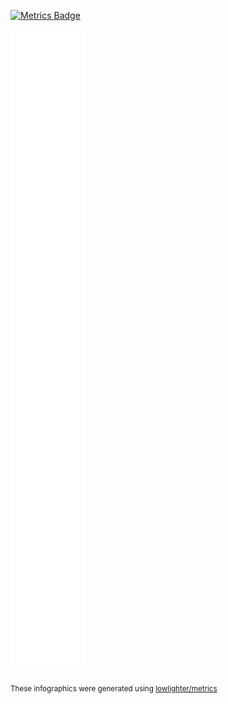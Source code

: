 [![Metrics Badge](https://github.com/phiberoptick/phiberoptick/actions/workflows/metrics.yml/badge.svg)](https://github.com/phiberoptick/phiberoptick/actions/workflows/metrics.yml)

![Metrics](/github-metrics.svg)

<sub>These infographics were generated using [lowlighter/metrics](https://github.com/lowlighter/metrics)</sub>